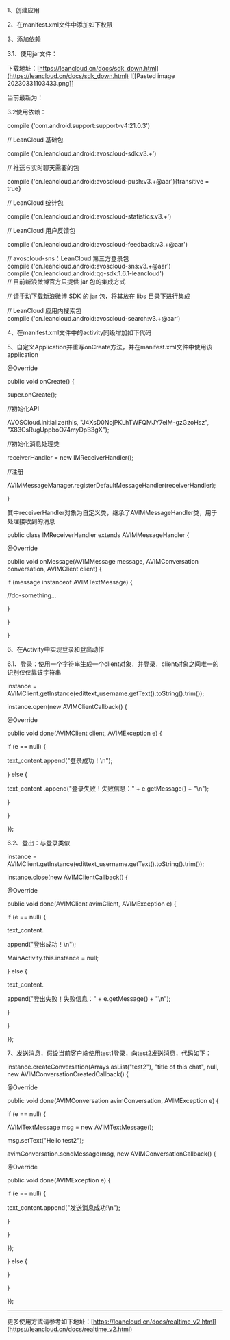 1、创建应用

2、在manifest.xml文件中添加如下权限

  

3、添加依赖

3.1、使用jar文件：

下载地址：[https://leancloud.cn/docs/sdk_down.html](https://leancloud.cn/docs/sdk_down.html)
![[Pasted image 20230331103433.png]]

当前最新为：

3.2使用依赖：

compile ('com.android.support:support-v4:21.0.3')

// LeanCloud 基础包

compile ('cn.leancloud.android:avoscloud-sdk:v3.+')

// 推送与实时聊天需要的包

compile ('cn.leancloud.android:avoscloud-push:v3.+@aar'){transitive = true}

// LeanCloud 统计包

compile ('cn.leancloud.android:avoscloud-statistics:v3.+')

// LeanCloud 用户反馈包

compile ('cn.leancloud.android:avoscloud-feedback:v3.+@aar')

// avoscloud-sns：LeanCloud 第三方登录包  
compile ('cn.leancloud.android:avoscloud-sns:v3.+@aar')  
compile ('cn.leancloud.android:qq-sdk:1.6.1-leancloud')  
// 目前新浪微博官方只提供 jar 包的集成方式

// 请手动下载新浪微博 SDK 的 jar 包，将其放在 libs 目录下进行集成

// LeanCloud 应用内搜索包  
compile ('cn.leancloud.android:avoscloud-search:v3.+@aar')

4、在manifest.xml文件中的activity同级增加如下代码

5、自定义Application并重写onCreate方法，并在manifest.xml文件中使用该application

  

@Override

public void onCreate() {

super.onCreate();

//初始化API

AVOSCloud.initialize(this, "J4XsD0NojPKLhTWFQMJY7eIM-gzGzoHsz", "X83CsRugUppboO74myDpB3gX");

//初始化消息处理类

receiverHandler = new IMReceiverHandler();

//注册

AVIMMessageManager.registerDefaultMessageHandler(receiverHandler);

  

}

其中receiverHandler对象为自定义类，继承了AVIMMessageHandler类，用于处理接收到的消息

  

public class IMReceiverHandler extends AVIMMessageHandler {

  

@Override

public void onMessage(AVIMMessage message, AVIMConversation conversation, AVIMClient client) {

if (message instanceof AVIMTextMessage) {

//do-something...

}

}

}

6、在Activity中实现登录和登出动作

6.1、登录：使用一个字符串生成一个client对象，并登录，client对象之间唯一的识别仅仅靠该字符串

  

instance = AVIMClient.getInstance(edittext_username.getText().toString().trim());

instance.open(new AVIMClientCallback() {

@Override

public void done(AVIMClient client, AVIMException e) {

if (e == null) {

text_content.append("登录成功！\n");

} else {

text_content .append("登录失败！失败信息：" + e.getMessage() + "\n");

}

}

  

});

6.2、登出：与登录类似

  

instance = AVIMClient.getInstance(edittext_username.getText().toString().trim());

instance.close(new AVIMClientCallback() {

@Override

public void done(AVIMClient avimClient, AVIMException e) {

if (e == null) {

text_content.

append("登出成功！\n");

MainActivity.this.instance = null;

} else {

text_content.

append("登出失败！失败信息：" + e.getMessage() + "\n");

}

}

});

7、发送消息，假设当前客户端使用test1登录，向test2发送消息，代码如下：

instance.createConversation(Arrays.asList("test2"), "title of this chat", null, new AVIMConversationCreatedCallback() {

@Override

public void done(AVIMConversation avimConversation, AVIMException e) {

if (e == null) {

AVIMTextMessage msg = new AVIMTextMessage();

msg.setText("Hello test2");

avimConversation.sendMessage(msg, new AVIMConversationCallback() {

@Override

public void done(AVIMException e) {

if (e == null) {

text_content.append("发送消息成功!\n");

}

}

});

} else {

}

}

});

  

---

更多使用方式请参考如下地址：[https://leancloud.cn/docs/realtime_v2.html](https://leancloud.cn/docs/realtime_v2.html)